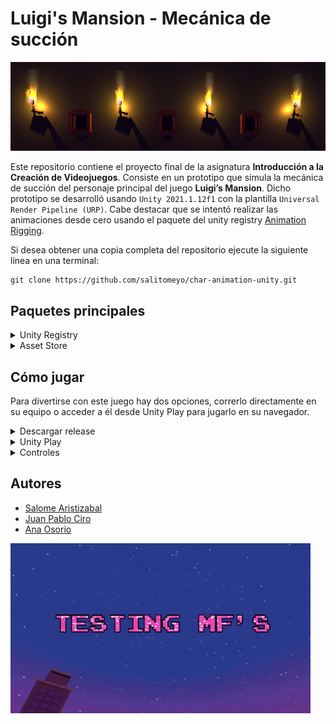 # Luigi's Mansion - Mecánica de succión

![Imagen](ReadmeFiles/test_image.png "Imagen")

Este repositorio contiene el proyecto final de la asignatura **Introducción a la Creación de Videojuegos**. Consiste en un prototipo que simula la mecánica de succión del personaje principal del juego **Luigi’s Mansion**. Dicho prototipo se desarrolló usando `Unity 2021.1.12f1` con la plantilla `Universal Render Pipeline (URP)`. Cabe destacar que se intentó realizar las animaciones desde cero usando el paquete del unity registry [Animation Rigging](https://docs.unity3d.com/Packages/com.unity.animation.rigging@1.0/manual/index.html).

Si desea obtener una copia completa del repositorio ejecute la siguiente línea en una terminal:
```
git clone https://github.com/salitomeyo/char-animation-unity.git
```

## Paquetes principales

<details>
  <summary> Unity Registry </summary>
  
  * Animation Rigging (v1.0.3)
  * Cinemachine (v2.7.9)
  * ProBuilder (v5.0.3)
  * TextMeshPro (v3.0.6)
  * Visual Effect Graph (v11.0.0)

</details>

<details>
  <summary> Asset Store </summary>

  * [Fantasy Tombs & Necropoly Lite](https://assetstore.unity.com/packages/3d/environments/fantasy/fantasy-tombs-necropoly-lite-205971)
  * [Gambler Cat](https://assetstore.unity.com/packages/3d/characters/creatures/gambler-cat-20897)
  * [Lowpoly Medieval Plague Doctor](https://assetstore.unity.com/packages/3d/characters/humanoids/fantasy/lowpoly-medieval-plague-doctor-free-pack-176809)
  * [Low Polу Skeleton](https://assetstore.unity.com/packages/3d/characters/creatures/low-pol-skeleton-188865)
  * [Lowpoly Dungeon Assets](https://assetstore.unity.com/packages/3d/environments/dungeons/lowpoly-dungeon-assets-117330)
  * [Skybox Extended Shader](https://assetstore.unity.com/packages/vfx/shaders/free-skybox-extended-shader-107400)

</details>

## Cómo jugar

Para divertirse con este juego hay dos opciones, correrlo directamente en su equipo o acceder a él desde Unity Play para jugarlo en su navegador.

<details>
  <summary> Descargar release </summary>
  
  Instrucciones de descarga y puesta en marcha...
  
</details>

<details>
  <summary> Unity Play </summary>
  
  De click en este [link](https://www.youtube.com/watch?v=gLk8i2zw2jU) y a continuación...
  
</details>

<details>
  <summary> Controles </summary>
  
  Para iniciar... moverse... magia-magia...
  
</details>

## Autores

- [Salome Aristizabal](https://github.com/salitomeyo)
- [Juan Pablo Ciro](https://github.com/JCiroLo)
- [Ana Osorio](https://github.com/ana-os-mo)

![Video](ReadmeFiles/test_gif.gif "Video")
